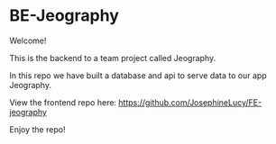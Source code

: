 # BE-Jeography

Welcome!

This is the backend to a team project called Jeography.

In this repo we have built a database and api to serve data to our app Jeography.

View the frontend repo here: https://github.com/JosephineLucy/FE-jeography

Enjoy the repo!
